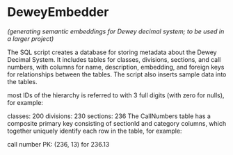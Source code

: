 # DeweyEmbedder
*(generating semantic embeddings for Dewey decimal system; to be used in a larger project)*


The SQL script creates a database for storing metadata about the Dewey Decimal System. It includes tables for classes, divisions, sections, and call numbers, with columns for name, description, embedding, and foreign keys for relationships between the tables. The script also inserts sample data into the tables.

most IDs of the hierarchy is referred to with 3 full digits (with zero for nulls), for example:

classes: 200
divisions: 230
sections: 236
The CallNumbers table has a composite primary key consisting of sectionId and category columns, which together uniquely identify each row in the table, for example:

call number PK: (236, 13) for 236.13
